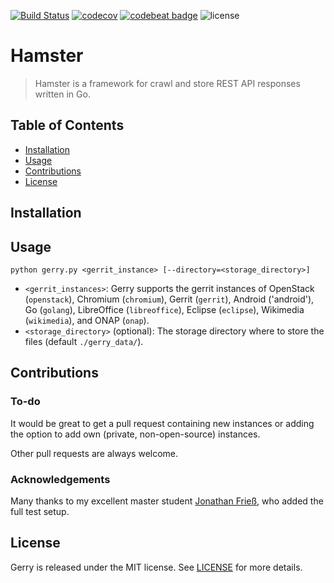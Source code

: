 [![Build Status](https://travis-ci.org/michaeldorner/hamster.svg)](https://travis-ci.org/michaeldorner/hamster) 
[![codecov](https://codecov.io/gh/michaeldorner/hamster/branch/master/graph/badge.svg)](https://codecov.io/gh/michaeldorner/hamster)
[![codebeat badge](https://codebeat.co/badges/f8306b22-3837-4244-a637-e880c6532700)](https://codebeat.co/projects/github-com-michaeldorner-gerry-master)
![license](https://img.shields.io/github/license/mashape/apistatus.svg)

# Hamster

> Hamster is a framework for crawl and store REST API responses written in Go. 


## Table of Contents

- [Installation](#install)
- [Usage](#usage)
- [Contributions](#contributions)
- [License](#license)


## Installation



## Usage

    python gerry.py <gerrit_instance> [--directory=<storage_directory>]
    
* `<gerrit_instances>`: Gerry supports the gerrit instances of OpenStack (`openstack`), Chromium (`chromium`), Gerrit (`gerrit`), Android ('android'), Go (`golang`), LibreOffice (`libreoffice`), Eclipse (`eclipse`), Wikimedia (`wikimedia`), and ONAP (`onap`). 
* `<storage_directory>` (optional): The storage directory where to store the files (default `./gerry_data/`).


## Contributions

### To-do

It would be great to get a pull request containing new instances or adding the option to add own (private, non-open-source) instances. 

Other pull requests are always welcome. 


### Acknowledgements

Many thanks to my excellent master student [Jonathan Frieß](https://github.com/FreezerJohn), who added the full test setup. 


## License 

Gerry is released under the MIT license. See [LICENSE](LICENSE) for more details.
